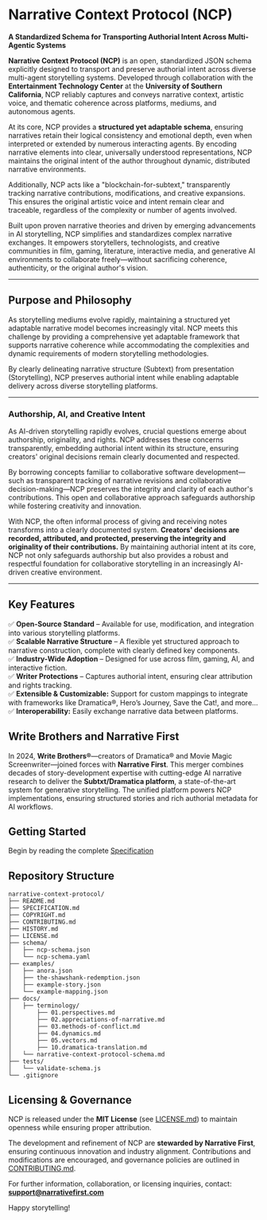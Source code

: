 # Narrative Context Protocol (NCP)

**A Standardized Schema for Transporting Authorial Intent Across Multi-Agentic Systems**

**Narrative Context Protocol (NCP)** is an open, standardized JSON schema explicitly designed to transport and preserve authorial intent across diverse multi-agent storytelling systems. Developed through collaboration with the **Entertainment Technology Center** at the **University of Southern California**, NCP reliably captures and conveys narrative context, artistic voice, and thematic coherence across platforms, mediums, and autonomous agents.

At its core, NCP provides a **structured yet adaptable schema**, ensuring narratives retain their logical consistency and emotional depth, even when interpreted or extended by numerous interacting agents. By encoding narrative elements into clear, universally understood representations, NCP maintains the original intent of the author throughout dynamic, distributed narrative environments.

Additionally, NCP acts like a "blockchain-for-subtext," transparently tracking narrative contributions, modifications, and creative expansions. This ensures the original artistic voice and intent remain clear and traceable, regardless of the complexity or number of agents involved.

Built upon proven narrative theories and driven by emerging advancements in AI storytelling, NCP simplifies and standardizes complex narrative exchanges. It empowers storytellers, technologists, and creative communities in film, gaming, literature, interactive media, and generative AI environments to collaborate freely—without sacrificing coherence, authenticity, or the original author's vision.

---

## Purpose and Philosophy

As storytelling mediums evolve rapidly, maintaining a structured yet adaptable narrative model becomes increasingly vital. NCP meets this challenge by providing a comprehensive yet adaptable framework that supports narrative coherence while accommodating the complexities and dynamic requirements of modern storytelling methodologies.

By clearly delineating narrative structure (Subtext) from presentation (Storytelling), NCP preserves authorial intent while enabling adaptable delivery across diverse storytelling platforms.

---

### Authorship, AI, and Creative Intent

As AI-driven storytelling rapidly evolves, crucial questions emerge about authorship, originality, and rights. NCP addresses these concerns transparently, embedding authorial intent within its structure, ensuring creators' original decisions remain clearly documented and respected.

By borrowing concepts familiar to collaborative software development—such as transparent tracking of narrative revisions and collaborative decision-making—NCP preserves the integrity and clarity of each author's contributions. This open and collaborative approach safeguards authorship while fostering creativity and innovation.

With NCP, the often informal process of giving and receiving notes transforms into a clearly documented system. **Creators' decisions are recorded, attributed, and protected, preserving the integrity and originality of their contributions.** By maintaining authorial intent at its core, NCP not only safeguards authorship but also provides a robust and respectful foundation for collaborative storytelling in an increasingly AI-driven creative environment.

---

## Key Features  
✅ **Open-Source Standard** – Available for use, modification, and integration into various storytelling platforms.  
✅ **Scalable Narrative Structure** – A flexible yet structured approach to narrative construction, complete with clearly defined key components.  
✅ **Industry-Wide Adoption** – Designed for use across film, gaming, AI, and interactive fiction.     
✅ **Writer Protections** – Captures authorial intent, ensuring clear attribution and rights tracking.  
✅ **Extensible & Customizable:** Support for custom mappings to integrate with frameworks like Dramatica®, Hero’s Journey, Save the Cat!, and more...  
✅ **Interoperability:** Easily exchange narrative data between platforms.

## Write Brothers and Narrative First

In 2024, **Write Brothers®**—creators of Dramatica® and Movie Magic Screenwriter—joined forces with **Narrative First**. This merger combines decades of story-development expertise with cutting-edge AI narrative research to deliver the **Subtxt/Dramatica platform**, a state-of-the-art system for generative storytelling. The unified platform powers NCP implementations, ensuring structured stories and rich authorial metadata for AI workflows.

## Getting Started

Begin by reading the complete [Specification](/SPECIFICATION.md)

## Repository Structure
```
narrative-context-protocol/
├── README.md
├── SPECIFICATION.md
├── COPYRIGHT.md
├── CONTRIBUTING.md
├── HISTORY.md
├── LICENSE.md
├── schema/
│   ├── ncp-schema.json
│   └── ncp-schema.yaml
├── examples/
│   ├── anora.json
│   ├── the-shawshank-redemption.json
│   ├── example-story.json
│   └── example-mapping.json
├── docs/
│   ├── terminology/
│       ├── 01.perspectives.md
│       ├── 02.appreciations-of-narrative.md
│       ├── 03.methods-of-conflict.md
│       ├── 04.dynamics.md
│       ├── 05.vectors.md
│       ├── 10.dramatica-translation.md
│   └── narrative-context-protocol-schema.md
├── tests/
│   └── validate-schema.js
└── .gitignore
```

## Licensing & Governance  

NCP is released under the **MIT License** (see [LICENSE.md](LICENSE.md)) to maintain openness while ensuring proper attribution.  

The development and refinement of NCP are **stewarded by Narrative First**, ensuring continuous innovation and industry alignment. Contributions and modifications are encouraged, and governance policies are outlined in [CONTRIBUTING.md](CONTRIBUTING.md).  

For further information, collaboration, or licensing inquiries, contact: **support@narrativefirst.com**

Happy storytelling!
